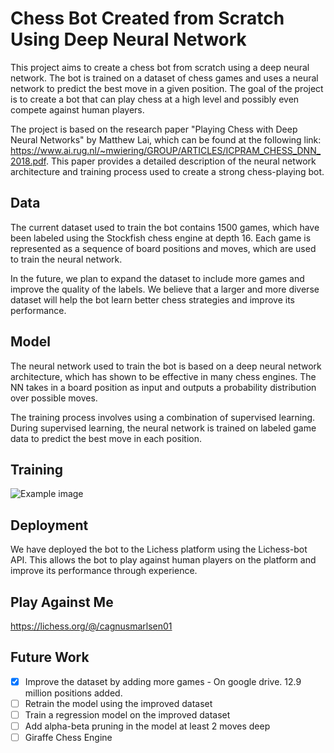 # Chess Bot Created from Scratch Using Deep Neural Network

This project aims to create a chess bot from scratch using a deep neural network. The bot is trained on a dataset of chess games and uses a neural network to predict the best move in a given position. The goal of the project is to create a bot that can play chess at a high level and possibly even compete against human players.

The project is based on the research paper "Playing Chess with Deep Neural Networks" by Matthew Lai, which can be found at the following link: https://www.ai.rug.nl/~mwiering/GROUP/ARTICLES/ICPRAM_CHESS_DNN_2018.pdf. This paper provides a detailed description of the neural network architecture and training process used to create a strong chess-playing bot.

## Data

The current dataset used to train the bot contains 1500 games, which have been labeled using the Stockfish chess engine at depth 16. Each game is represented as a sequence of board positions and moves, which are used to train the neural network.

In the future, we plan to expand the dataset to include more games and improve the quality of the labels. We believe that a larger and more diverse dataset will help the bot learn better chess strategies and improve its performance.

## Model

The neural network used to train the bot is based on a deep neural network architecture, which has shown to be effective in many chess engines. The NN takes in a board position as input and outputs a probability distribution over possible moves.

The training process involves using a combination of supervised learning. During supervised learning, the neural network is trained on labeled game data to predict the best move in each position.

## Training

![Example image](https://i.imgur.com/QwSdFBh.png)

## Deployment

We have deployed the bot to the Lichess platform using the Lichess-bot API. This allows the bot to play against human players on the platform and improve its performance through experience.

## Play Against Me
https://lichess.org/@/cagnusmarlsen01

## Future Work

- [x] Improve the dataset by adding more games - On google drive. 12.9 million positions added.
- [ ] Retrain the model using the improved dataset
- [ ] Train a regression model on the improved dataset
- [ ] Add alpha-beta pruning in the model at least 2 moves deep
- [ ] Giraffe Chess Engine 
